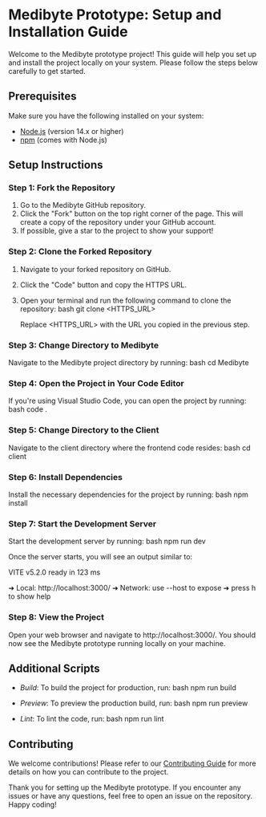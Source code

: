 # Medibyte Prototype: Setup and Installation Guide

Welcome to the Medibyte prototype project! This guide will help you set up and install the project locally on your system. Please follow the steps below carefully to get started.

## Prerequisites

Make sure you have the following installed on your system:
- [Node.js](https://nodejs.org/) (version 14.x or higher)
- [npm](https://www.npmjs.com/) (comes with Node.js)

## Setup Instructions

### Step 1: Fork the Repository

1. Go to the Medibyte GitHub repository.
2. Click the "Fork" button on the top right corner of the page. This will create a copy of the repository under your GitHub account.
3. If possible, give a star to the project to show your support!

### Step 2: Clone the Forked Repository

1. Navigate to your forked repository on GitHub.
2. Click the "Code" button and copy the HTTPS URL.
3. Open your terminal and run the following command to clone the repository:
    bash
    git clone <HTTPS_URL>
    
   Replace <HTTPS_URL> with the URL you copied in the previous step.

### Step 3: Change Directory to Medibyte

Navigate to the Medibyte project directory by running:
bash
cd Medibyte


### Step 4: Open the Project in Your Code Editor

If you're using Visual Studio Code, you can open the project by running:
bash
code .


### Step 5: Change Directory to the Client

Navigate to the client directory where the frontend code resides:
bash
cd client


### Step 6: Install Dependencies

Install the necessary dependencies for the project by running:
bash
npm install


### Step 7: Start the Development Server

Start the development server by running:
bash
npm run dev


Once the server starts, you will see an output similar to:

VITE v5.2.0  ready in 123 ms

  ➜  Local:   http://localhost:3000/
  ➜  Network: use --host to expose
  ➜  press h to show help


### Step 8: View the Project

Open your web browser and navigate to http://localhost:3000/. You should now see the Medibyte prototype running locally on your machine.

## Additional Scripts

- *Build*: To build the project for production, run:
  bash
  npm run build
  
- *Preview*: To preview the production build, run:
  bash
  npm run preview
  
- *Lint*: To lint the code, run:
  bash
  npm run lint
  

## Contributing

We welcome contributions! Please refer to our [Contributing Guide](CONTRIBUTING.md) for more details on how you can contribute to the project.

Thank you for setting up the Medibyte prototype. If you encounter any issues or have any questions, feel free to open an issue on the repository. Happy coding!
